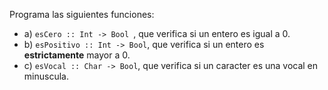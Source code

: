 Programa las siguientes funciones:

* a) ```esCero :: Int -> Bool ```, que verifica si un entero es igual a 0.
* b) ```esPositivo :: Int -> Bool```, que verifica si un entero es **estrictamente** mayor a 0.
* c) ```esVocal :: Char -> Bool```, que verifica si un caracter es una vocal en minuscula.